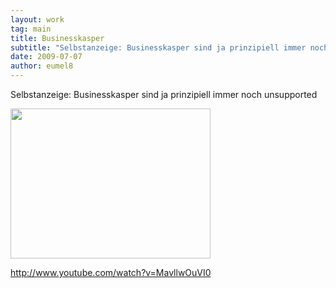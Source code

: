 ```yaml
---
layout: work
tag: main
title: Businesskasper
subtitle: "Selbstanzeige: Businesskasper sind ja prinzipiell immer noch unsupportednn nnhttp://www.youtube.com/watch?v=MavllwOuVI0"
date: 2009-07-07
author: eumel8
---
```


Selbstanzeige: Businesskasper sind ja prinzipiell immer noch unsupported

<div class="image_block"><img src="http://blog.eumelnet.de/blogs/media/blogs/blog/BLACKBER.jpg" alt="" title="" width="320" height="240" /></div> 

http://www.youtube.com/watch?v=MavllwOuVI0
